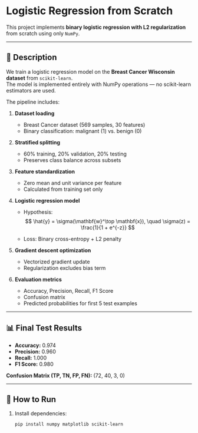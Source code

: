 # Logistic Regression from Scratch 

This project implements **binary logistic regression with L2 regularization** from scratch using only `NumPy`.  

---

## 📌 Description

We train a logistic regression model on the **Breast Cancer Wisconsin dataset** from `scikit-learn`.  
The model is implemented entirely with NumPy operations — no scikit-learn estimators are used.  

The pipeline includes:

1. **Dataset loading**  
   - Breast Cancer dataset (569 samples, 30 features)  
   - Binary classification: malignant (1) vs. benign (0)  

2. **Stratified splitting**  
   - 60% training, 20% validation, 20% testing  
   - Preserves class balance across subsets  

3. **Feature standardization**  
   - Zero mean and unit variance per feature  
   - Calculated from training set only  

4. **Logistic regression model**  
   - Hypothesis:  
    $$
\hat{y} = \sigma(\mathbf{w}^\top \mathbf{x}), \quad
\sigma(z) = \frac{1}{1 + e^{-z}}
$$

   - Loss: Binary cross-entropy + L2 penalty  

5. **Gradient descent optimization**  
   - Vectorized gradient update  
   - Regularization excludes bias term  

6. **Evaluation metrics**  
   - Accuracy, Precision, Recall, F1 Score  
   - Confusion matrix  
   - Predicted probabilities for first 5 test examples  

---

## 📊 Final Test Results

- **Accuracy:** 0.974  
- **Precision:** 0.960  
- **Recall:** 1.000  
- **F1 Score:** 0.980  

**Confusion Matrix (TP, TN, FP, FN):** (72, 40, 3, 0)

---

## 🚀 How to Run

1. Install dependencies:
   ```bash
   pip install numpy matplotlib scikit-learn
